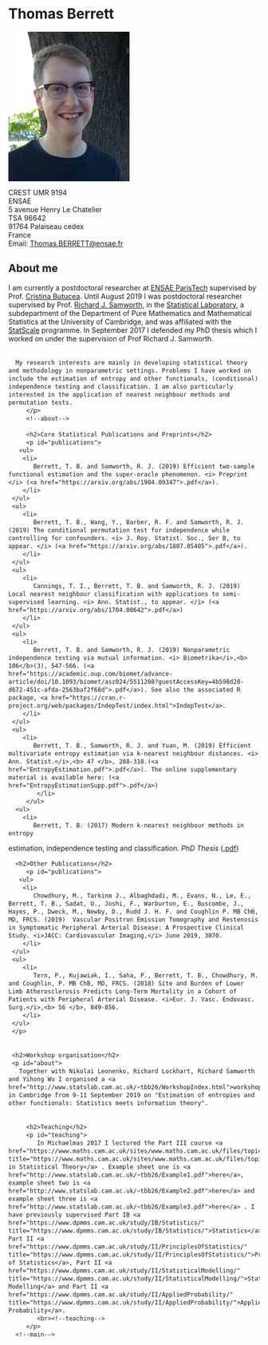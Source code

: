 <html xmlns="http://www.w3.org/1999/xhtml" lang="en-GB">
   <head>
      <title>Thomas Berrett</title>
      <link rel="stylesheet" href="http://www.statslab.cam.ac.uk/~tbb26/style.css">
   </head>
   <body>
      <h1>Thomas Berrett</h1>
      <!-- contact -->
      <div id="photo">
         <img style="height: 300px;" alt="website_picture2.JPG" src="Website_picture2.JPG" align="middle"/>
      </div>
      <div id="contact">
         <p>
            CREST UMR 9194 <br>
            ENSAE <br>
            5 avenue Henry Le Chatelier <br>
            TSA 96642<br>
	    91764 Palaiseau cedex<br>
	    France<br>
            Email: <a href="mailto:Thomas.BERRETT@ensae.fr" title="mailto:Thomas.BERRETT@ensae.fr">Thomas.BERRETT@ensae.fr</a>
         </p>
      <div style="clear: both;" id="main">
         <h2>About me</h2>
         <p id="about">
           I am currently a postdoctoral researcher at <a href="https://www.ensae.fr/en/">ENSAE ParisTech</a> supervised by Prof. <a href="perso-math.univ-miv.fr/users/butucea.cristina/">Cristina Butucea</a>. Until August 2019 I was postdoctoral researcher supervised by Prof. <a href="https://www.dpmms.cam.ac.uk/people/rjs57/">Richard J. Samworth</a>, in the <a href="http://www.statslab.cam.ac.uk/" title="http://www.statslab.cam.ac.uk/">Statistical Laboratory</a>, a subdepartment of the Department of Pure Mathematics and Mathematical Statistics at the University of Cambridge, and was affiliated with the <a href="https://www.statscale.org/" title="https://www.statscale.org">StatScale</a> programme. In September 2017 I defended my PhD thesis which I worked on under the supervision of Prof Richard J. Samworth. <br><br/>

	  My research interests are mainly in developing statistical theory and methodology in nonparametric settings. Problems I have worked on include the estimation of entropy and other functionals, (conditional) independence testing and classification. I am also particularly interested in the application of nearest neighbour methods and permutation tests.
         </p>
         <!--about-->

         <h2>Core Statistical Publications and Preprints</h2>
         <p id="publications">
	   <ul>
	    <li>
	       Berrett, T. B. and Samworth, R. J. (2019) Efficient two-sample functional estimation and the super-oracle phenomenon. <i> Preprint </i> (<a href="https://arxiv.org/abs/1904.09347">.pdf</a>).
	    </li>
	 </ul>
	 <ul>
	    <li>
	       Berrett, T. B., Wang, Y., Barber, R. F. and Samworth, R. J. (2019) The conditional permutation test for independence while controlling for confounders. <i> J. Roy. Statist. Soc., Ser B, to appear. </i> (<a href="https://arxiv.org/abs/1807.05405">.pdf</a>).
	    </li>
	 </ul>
	 <ul>
	    <li>
	       Cannings, T. I., Berrett, T. B. and Samworth, R. J. (2019) Local nearest neighbour classification with applications to semi-supervised learning. <i> Ann. Statist., to appear. </i> (<a href="https://arxiv.org/abs/1704.00642">.pdf</a>)
	    </li>
	 </ul>
	 <ul>
	    <li>
	       Berrett, T. B. and Samworth, R. J. (2019) Nonparametric independence testing via mutual information. <i> Biometrika</i>,<b> 106</b>(3), 547-566. (<a href="https://academic.oup.com/biomet/advance-article/doi/10.1093/biomet/asz024/5511208?guestAccessKey=4b598d28-d672-451c-afda-2563baf2f68d">.pdf</a>). See also the associated R package, <a href="https://cran.r-project.org/web/packages/IndepTest/index.html">IndepTest</a>.
	    </li>
	 </ul>
	 <ul>
	    <li>
	       Berrett, T. B., Samworth, R. J. and Yuan, M. (2019) Efficient multivariate entropy estimation via k-nearest neighbour distances. <i> Ann. Statist.</i>,<b> 47 </b>, 288-318.(<a href="EntropyEstimation.pdf">.pdf</a>). The online supplementary material is available here: (<a href="EntropyEstimationSupp.pdf">.pdf</a>)
            </li>
         </ul>
	  <ul>
	    <li>
	       Berrett, T. B. (2017) Modern k-nearest neighbour methods in entropy
estimation, independence testing and classification. <i> PhD Thesis </i> (<a href="thesis.pdf">.pdf</a>)
	    </li>
	 </ul>
         </p>

	  <h2>Other Publications</h2>
         <p id="publications">
	   <ul>
	    <li>
	       Chowdhury, M., Tarkinm J., Albaghdadi, M., Evans, N., Le, E., Berrett, T. B., Sadat, U., Joshi, F., Warburton, E., Buscombe, J., Hayes, P., Dweck, M., Newby, D., Rudd J. H. F. and Coughlin P. MB ChB, MD, FRCS. (2019)  Vascular Positron Emission Tomography and Restenosis in Symptomatic Peripheral Arterial Disease: A Prospective Clinical Study. <i>JACC: Cardiovascular Imaging,</i> June 2019, 3070.
	    </li>
	 </ul>
	 <ul>
	    <li>
	       Tern, P., Kujawiak, I., Saha, P., Berrett, T. B., Chowdhury, M. and Coughlin, P. MB ChB, MD, FRCS. (2018) Site and Burden of Lower Limb Atherosclerosis Predicts Long-Term Mortality in a Cohort of Patients with Peripheral Arterial Disease. <i>Eur. J. Vasc. Endovasc. Surg.</i>,<b> 56 </b>, 849-856.
	    </li>
	 </ul>
	 </p>


 	 <h2>Workshop organisation</h2>
	 <p id="about">
	   Together with Nikolai Leonenko, Richard Lockhart, Richard Samworth and Yihong Wu I organised a <a href="http://www.statslab.cam.ac.uk/~tbb26/WorkshopIndex.html">workshop</a> in Cambridge from 9-11 September 2019 on "Estimation of entropies and other functionals: Statistics meets information theory".
	 
	 
         <h2>Teaching</h2>
         <p id="teaching">
            In Michaelmas 2017 I lectured the Part III course <a href="https://www.maths.cam.ac.uk/sites/www.maths.cam.ac.uk/files/topicsinstatisticaltheory_berrett.pdf" title="https://www.maths.cam.ac.uk/sites/www.maths.cam.ac.uk/files/topicsinstatisticaltheory_berrett.pdf">Topics in Statistical Theory</a> . Example sheet one is <a href="http://www.statslab.cam.ac.uk/~tbb26/Example1.pdf">here</a>, example sheet two is <a href="http://www.statslab.cam.ac.uk/~tbb26/Example2.pdf">here</a> and example sheet three is <a href="http://www.statslab.cam.ac.uk/~tbb26/Example3.pdf">here</a> . I have previously supervised Part IB <a href="https://www.dpmms.cam.ac.uk/study/IB/Statistics/" title="https://www.dpmms.cam.ac.uk/study/IB/Statistics/">Statistics</a>, Part II <a href="https://www.dpmms.cam.ac.uk/study/II/PrinciplesOfStatistics/" title="https://www.dpmms.cam.ac.uk/study/II/PrinciplesOfStatistics/">Principles of Statistics</a>, Part II <a href="https://www.dpmms.cam.ac.uk/study/II/StatisticalModelling/" title="https://www.dpmms.cam.ac.uk/study/II/StatisticalModelling/">Statistical Modelling</a> and Part II <a href="https://www.dpmms.cam.ac.uk/study/II/AppliedProbability/" title="https://www.dpmms.cam.ac.uk/study/II/AppliedProbability/">Applied Probability</a>.
            <br><!--teaching-->
         </p>
      <!--main-->
